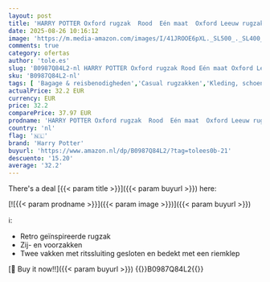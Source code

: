 ```yaml
---
layout: post
title: 'HARRY POTTER Oxford rugzak  Rood  Eén maat  Oxford Leeuw rugzak'
date: 2025-08-26 10:16:12
image: 'https://m.media-amazon.com/images/I/41JROOE6pXL._SL500_._SL400_.jpg'
comments: true
category: ofertas
author: 'tole.es'
slug: 'B0987Q84L2-nl HARRY POTTER Oxford rugzak Rood Eén maat Oxford Leeuw rugzak'
sku: 'B0987Q84L2-nl'
tags: [ 'Bagage & reisbenodigheden','Casual rugzakken','Kleding, schoenen & sieraden','Kleding, schoenen en sieraden','Rugzakken','harry potter','🇳🇱', ]
actualPrice: 32.2 EUR
currency: EUR
price: 32.2
comparePrice: 37.97 EUR
prodname: 'HARRY POTTER Oxford rugzak  Rood  Eén maat  Oxford Leeuw rugzak'
country: 'nl'
flag: '🇳🇱'
brand: 'Harry Potter'
buyurl: 'https://www.amazon.nl/dp/B0987Q84L2/?tag=tolees0b-21'
descuento: '15.20'
average: '32.2'
---
```


There's a deal [{{< param title >}}]({{< param buyurl >}})  here:

[![{{< param prodname >}}]({{< param image >}})]({{< param buyurl >}})

ℹ️:

- Retro geïnspireerde rugzak
- Zij- en voorzakken
- Twee vakken met ritssluiting gesloten en bedekt met een riemklep

[🛒 Buy it now!!]({{< param buyurl >}})
{{<world>}}B0987Q84L2{{</world>}}

